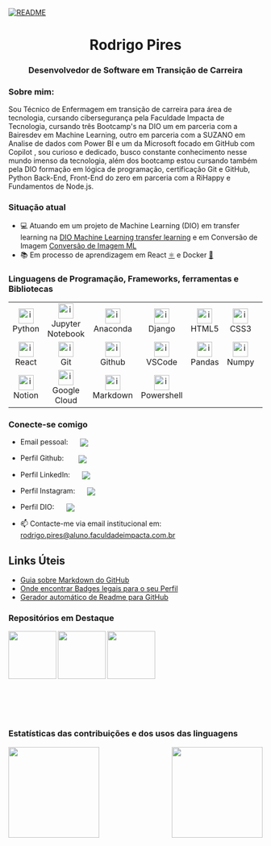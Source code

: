 [![README](https://img.shields.io/static/v1?label=readme&message=en-US&color=blue&style=plastic)]([https://github.com/recpires)

<h1 align="center">Rodrigo Pires</h1>
<h3 align="center">Desenvolvedor de Software em Transição de Carreira</h3>

### Sobre mim:

<p>
Sou Técnico de Enfermagem em transição de carreira para área de tecnologia, cursando cibersegurança pela Faculdade Impacta de Tecnologia, cursando três Bootcamp's na DIO um em parceria com a Bairesdev em Machine Learning, outro em parceria com a SUZANO em Analise de dados com Power BI e um da Microsoft focado em GitHub com Copilot , sou curioso e dedicado, busco constante conhecimento nesse mundo imenso da tecnologia, além dos bootcamp estou cursando também pela DIO formação em lógica de programação, certificação Git e GitHub, Python Back-End, Front-End do zero em parceria com a RiHappy e Fundamentos de Node.js.
</p>

### Situação atual

- 💻 Atuando em um projeto de Machine Learning (DIO) em transfer learning na [DIO Machine Learning transfer learning](https://github.com/recpires/DIO-Machine-Learning-transfer-learning) e em Conversão de Imagem [Conversão de Imagem ML](https://github.com/recpires/conversao-de-imagem-ml)
- 📚 Em processo de aprendizagem em React [⚛️](https://reactjs.org/) e Docker [🐳](https://www.docker.com/)

### Linguagens de Programação, Frameworks, ferramentas e Bibliotecas

<table align="center">
  <tr>
    <td align="center" width="96">
      <a href="https://www.python.org/">
        <img src="https://skillicons.dev/icons?i=python" alt="icon" width="30" height="30"/>
      </a>
      <br>Python
    </td>
        <td align="center" width="96">
      <a href="https://jupyter.org/">
        <img src="https://www.vectorlogo.zone/logos/jupyter/jupyter-icon.svg" alt="icon" width="30" height="30"/>
      </a>
      <br>Jupyter Notebook
    </td>
      <td align="center" width="96">
      <a href="https://www.anaconda.com/">
        <img src="https://skillicons.dev/icons?i=anaconda" alt="icon" width="30" height="30"/>
      </a>
      <br>Anaconda
    </td>
    <td align="center" width="96">
      <a href="https://www.djangoproject.com/">
        <img src="https://skillicons.dev/icons?i=django" alt="icon" width="30" height="30"/>
      </a>
      <br>Django
    </td>
    <td align="center" width="96">
      <a href="https://developer.mozilla.org/pt-BR/docs/Web/HTML">
        <img src="https://skillicons.dev/icons?i=html" alt="icon" width="30" height="30"/>
      </a>
      <br>HTML5
    </td>
    <td align="center" width="96">
      <a href="https://developer.mozilla.org/docs/Web/CSS">
        <img src="https://skillicons.dev/icons?i=css" alt="icon" width="30" height="30"/>
      </a>
      <br>CSS3
    </td>
    <td align="center" width="96">
      <a href="https://www.javascript.com/">
        <img src="https://skillicons.dev/icons?i=js" alt="icon" width="30" height="30"/>
      </a>
      <br>JavaScript
    </td>
    <td align="center" width="96">
      <a href="https://nodejs.org/pt">
        <img src="https://skillicons.dev/icons?i=nodejs" alt="icon" width="30" height="30"/>
      </a>
      <br>Node.js
    </td>
    <td align="center" width="96">
      <a href="https://nextjs.org/">
        <img src="https://skillicons.dev/icons?i=nextjs" alt="icon" width="30" height="30"/>
      </a>
      <br>Next.js
    </td>
    <td align="center" width="96">
      <a href="https://www.typescriptlang.org/">
        <img src="https://skillicons.dev/icons?i=typescript" alt="icon" width="30" height="30"/>
      </a>
      <br>Typescript
    </td>
    </tr>
        <td align="center" width="96">
      <a href="https://react.dev/">
        <img src="https://skillicons.dev/icons?i=react" alt="icon" width="30" height="30"/>
      </a>
      <br>React
    </td>
    <td align="center" width="96">
      <a href="https://git-scm.com/">
        <img src="https://skillicons.dev/icons?i=git" alt="icon" width="30" height="30"/>
      </a>
      <br>Git
    </td>
    <td align="center" width="96">
      <a href="https://github.com/">
        <img src="https://skillicons.dev/icons?i=github" alt="icon" width="30" height="30"/>
      </a>
      <br>Github
    </td>
    <td align="center" width="96">
      <a href="https://code.visualstudio.com/">
        <img src="https://skillicons.dev/icons?i=vscode" alt="icon" width="30" height="30"/>
      </a>
      <br>VSCode
    </td>
    <td align="center" width="96">
      <a href="https://pandas.pydata.org/">
        <img src="https://www.vectorlogo.zone/logos/usepanda/usepanda-icon.svg" alt="icon" width="30" height="30"/>
      </a>
      <br>Pandas
    </td>
    <td align="center" width="96">
      <a href="https://numpy.org/">
        <img src="https://www.vectorlogo.zone/logos/numpy/numpy-icon.svg" alt="icon" width="30" height="30"/>
      </a>
      <br>Numpy
    </td>
    <td align="center" width="96">
      <a href="https://www.mysql.com/">
        <img src="https://skillicons.dev/icons?i=mysql" alt="icon" width="30" height="30"/>
      </a>
      <br>MySQL
    </td>
    <td align="center" width="96">
      <a href="https://www.mongodb.com/">
        <img src="https://skillicons.dev/icons?i=mongodb" alt="icon" width="30" height="30"/>
      </a>
      <br>MongoDB
    </td>
    <td align="center" width="96">
      <a href="https://www.postgresql.org/">
        <img src="https://skillicons.dev/icons?i=postgres" alt="icon" width="30" height="30"/>
      </a>
      <br>PostegreSQL
    </td>
    <td align="center" width="96">
      <a href="https://www.docker.com/">
        <img src="https://skillicons.dev/icons?i=docker" alt="icon" width="30" height="30"/>
      </a>
      <br>Docker
    </td>
  <tr>
    <td align="center" width="96">
      <a href="https://www.notion.com/">
        <img src="https://skillicons.dev/icons?i=notion" alt="icon" width="30" height="30"/>
      </a>
      <br>Notion
    </td>
    <td align="center" width="96">
      <a href="https://cloud.google.com/?hl=pt-BR">
        <img src="https://skillicons.dev/icons?i=googlecloud" alt="icon" width="30" height="30"/>
      </a>
      <br>Google Cloud
    </td>
    <td align="center" width="96">
      <a href="https://www.markdownguide.org/">
        <img src="https://skillicons.dev/icons?i=md" alt="icon" width="30" height="30"/>
      </a>
      <br>Markdown
    </td>
    <td align="center" width="96">
      <a href="https://learn.microsoft.com/pt-br/powershell/scripting/overview?view=powershell-7.4">
        <img src="https://skillicons.dev/icons?i=powershell" alt="icon" width="30" height="30"/>
      </a>
      <br>Powershell
    </td>
  </tr>
    <!-- <td align="center" width="96">
      <a href="">
        <img src="" alt="icon" width="30" height="30"/>
      </a>
      <br>XXX
    </td>
    <td align="center" width="96">
      <a href="">
        <img src="" alt="icon" width="30" height="30"/>
      </a>
      <br>XXX
    </td>
    <td align="center" width="96">
      <a href="">
        <img src="" alt="icon" width="30" height="30"/>
      </a>
      <br>XXX
    </td> -->
  </tr>
</table>

### Conecte-se comigo

- Email pessoal:
  <a href="mailto:dev.rodrigopires@gmail.com">
  <img align="center" src="https://img.shields.io/badge/Gmail-D14836?style=for-the-badge&logo=gmail&logoColor=white" style="margin-left: 20px;">
  </a>

- Perfil Github:
  <a href="https://github.com/recpires">
  <img align="center" src="https://img.shields.io/badge/GitHub-100000?style=for-the-badge&logo=github&logoColor=white" style="margin-left: 25px;">
  </a>

- Perfil LinkedIn:
  <a href="https://www.linkedin.com/in/recpires/">
  <img align="center" src="https://img.shields.io/badge/LinkedIn-0077B5?style=for-the-badge&logo=linkedin&logoColor=white" style="margin-left: 20px;">
  </a>

- Perfil Instagram:
  <a href="https://www.instagram.com/rodrigopires.dev">
  <img align="center" src="https://img.shields.io/badge/instagram-A6CE39?style=for-the-badge&logo=instagram&logoColor=white" style="margin-left: 20px;">
  </a>

- Perfil DIO:
  <a href="https://www.dio.me/users/dev_rodrigopires">
  <img align="center" src="https://img.shields.io/badge/DIO-00008b?style=for-the-badge&logo=DIO&logoColor=white" style="margin-left: 20px;">
  </a>

- 📫 Contacte-me via email institucional em: rodrigo.pires@aluno.faculdadeimpacta.com.br

## Links Úteis

- [Guia sobre Markdown do GitHub](https://docs.github.com/pt/get-started/writing-on-github/getting-started-with-writing-and-formatting-on-github/quickstart-for-writing-on-github)
- [Onde encontrar Badges legais para o seu Perfil](https://github.com/Ileriayo/markdown-badges#markdown-badges)
- [Gerador automático de Readme para GitHub](https://rahuldkjain.github.io/gh-profile-readme-generator/)

### Repositórios em Destaque

<div>
  <a href="https://github.com/recpires/Series-terror">
    <img height="95cm" align="left" src="https://github-readme-stats.vercel.app/api/pin/?username=recpires&repo=Series-terror&bg_color=000&border_color=30A3DC&show_icons=true&icon_color=30A3DC&title_color=E94D5F&text_color=FFF"/>
  </a>
    <a href="https://github.com/recpires/Grafico">
    <img height="95cm" align="left" src="https://github-readme-stats.vercel.app/api/pin/?username=recpires&repo=Grafico&bg_color=000&border_color=30A3DC&show_icons=true&icon_color=30A3DC&title_color=E94D5F&text_color=FFF"/>
  </a>
      <a href="https://github.com/recpires/DIO-Machine-Learning-transfer-learning">
    <img height="95cm" align="left" src="https://github-readme-stats.vercel.app/api/pin/?username=recpires&repo=DIO-Machine-Learning-transfer-learning&bg_color=000&border_color=30A3DC&show_icons=true&icon_color=30A3DC&title_color=E94D5F&text_color=FFF"/>
  </a>
</div>
<br><br><br><br><br><br><br><br><br><br>

### Estatísticas das contribuições e dos usos das linguagens

<div>
  <a href="https://github.com/recpires">
    <img height="180cm" align="left" src="https://github-readme-stats.vercel.app/api?username=recpires&line_height=25&card_width=380&border_radius=4&show_icons=true&count_private=true&theme=gotham&include_all_commits=true" />
  </a>
  <a href="https://github.com/recpires">
    <img height="180cm" align="right" src="https://github-readme-stats.vercel.app/api/top-langs/?username=recpires&layout=compact&card_width=280&border_radius=3&langs_count=20&theme=gotham" />
  </a>
</div>
<tr>
